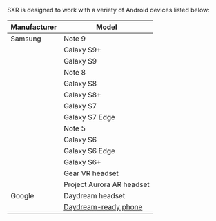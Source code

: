 SXR is designed to work with a veriety of Android devices listed below:

| Manufacturer | Model          |
|--------------|----------------|
| Samsung      | Note 9         |
|              | Galaxy S9+     |
|              | Galaxy S9      |
|              | Note 8         |
|              | Galaxy S8      |
|              | Galaxy S8+     |
|              | Galaxy S7      |
|              | Galaxy S7 Edge |
|              | Note 5         |
|              | Galaxy S6      |
|              | Galaxy S6 Edge |
|              | Galaxy S6+     |
|              |Gear VR headset |
|              |Project Aurora AR headset|
| Google       |Daydream headset|
|              |[Daydream-ready phone](https://vr.google.com/daydream/phones/)|
